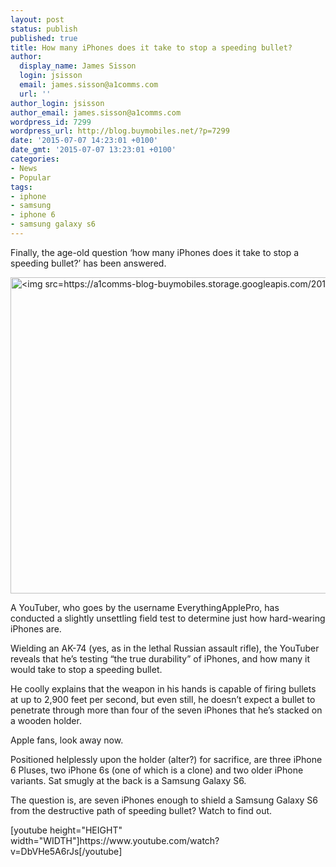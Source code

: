 ```yaml
---
layout: post
status: publish
published: true
title: How many iPhones does it take to stop a speeding bullet?
author:
  display_name: James Sisson
  login: jsisson
  email: james.sisson@a1comms.com
  url: ''
author_login: jsisson
author_email: james.sisson@a1comms.com
wordpress_id: 7299
wordpress_url: http://blog.buymobiles.net/?p=7299
date: '2015-07-07 14:23:01 +0100'
date_gmt: '2015-07-07 13:23:01 +0100'
categories:
- News
- Popular
tags:
- iphone
- samsung
- iphone 6
- samsung galaxy s6
---
```

<p><span class="postStandFirst">Finally, the age-old question &lsquo;how many iPhones does it take to stop a speeding bullet?&rsquo; has been answered.</span></p>
<p><img class=" size-large wp-image-7305 aligncenter" src="https://a1comms-blog-buymobiles.storage.googleapis.com/2015/07/iPhone-6-bullet-1024x540.jpg" alt="<img src=https://a1comms-blog-buymobiles.storage.googleapis.com/2015/07/iPhone-6-bullet.jpg alt=&rdquo;iphone speeding bullet&rdquo;/>" width="960" height="506" /></p>
<p>A YouTuber, who goes by the username EverythingApplePro, has conducted a slightly unsettling field test to determine just how hard-wearing iPhones are.</p>
<p>Wielding an AK-74 (yes, as in the lethal Russian assault rifle), the YouTuber reveals that he&rsquo;s testing &ldquo;the true durability&rdquo; of iPhones, and how many it would take to stop a speeding bullet.</p>
<p>He coolly explains that the weapon in his hands is capable of firing bullets at up to 2,900 feet per second, but even still, he doesn&rsquo;t expect a bullet to penetrate through more than four of the seven iPhones that he&rsquo;s stacked on a wooden holder.</p>
<p>Apple fans, look away now.</p>
<p>Positioned helplessly upon the holder (alter?) for sacrifice, are three iPhone 6 Pluses, two iPhone 6s (one of which is a clone) and two older iPhone variants. Sat smugly at the back is a Samsung Galaxy S6.</p>
<p>The question is, are seven iPhones enough to shield a Samsung Galaxy S6 from the destructive path of speeding bullet? Watch to find out.</p>
<p>[youtube height="HEIGHT" width="WIDTH"]https://www.youtube.com/watch?v=DbVHe5A6rJs[/youtube]</p>
<p>&nbsp;</p>
